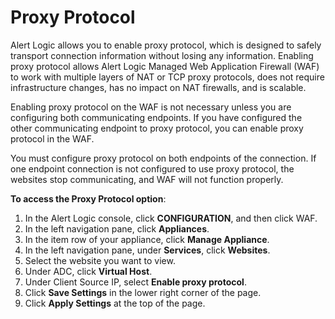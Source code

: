 # Proxy Protocol

Alert Logic allows you to enable proxy protocol, which is designed to safely transport connection information without losing any information. Enabling proxy protocol allows Alert Logic Managed Web Application Firewall (WAF) to work with multiple layers of NAT or TCP proxy protocols, does not require infrastructure changes, has no impact on NAT firewalls, and is scalable.

Enabling proxy protocol on the WAF is not necessary unless you are configuring both communicating endpoints. If you have configured the other communicating endpoint to proxy protocol, you can enable proxy protocol in the WAF.

You must configure proxy protocol on both endpoints of the connection. If one endpoint connection is not configured to use proxy protocol, the websites stop communicating, and WAF will not function properly.

**To access the Proxy Protocol option**:

1. In the Alert Logic console, click **CONFIGURATION**, and then click WAF.
2. In the left navigation pane, click **Appliances**.
3. In the item row of your appliance, click **Manage Appliance**.
4. In the left navigation pane, under **Services**, click **Websites**.
5. Select the website you want to view.
6. Under ADC, click **Virtual Host**.
7. Under Client Source IP, select **Enable proxy protocol**.
8. Click **Save Settings** in the lower right corner of the page.
9. Click **Apply Settings** at the top of the page.
